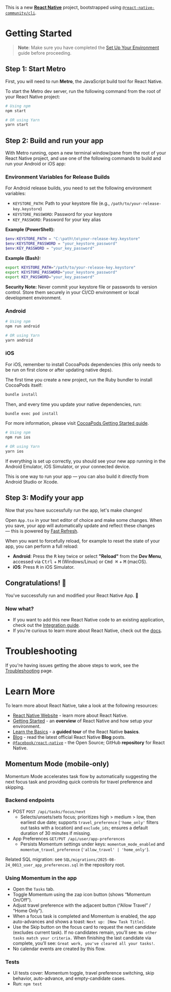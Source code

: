 This is a new [**React Native**](https://reactnative.dev) project, bootstrapped using [`@react-native-community/cli`](https://github.com/react-native-community/cli).

# Getting Started

> **Note**: Make sure you have completed the [Set Up Your Environment](https://reactnative.dev/docs/set-up-your-environment) guide before proceeding.

## Step 1: Start Metro

First, you will need to run **Metro**, the JavaScript build tool for React Native.

To start the Metro dev server, run the following command from the root of your React Native project:

```sh
# Using npm
npm start

# OR using Yarn
yarn start
```

## Step 2: Build and run your app

With Metro running, open a new terminal window/pane from the root of your React Native project, and use one of the following commands to build and run your Android or iOS app:

### Environment Variables for Release Builds

For Android release builds, you need to set the following environment variables:

- `KEYSTORE_PATH`: Path to your keystore file (e.g., `/path/to/your-release-key.keystore`)
- `KEYSTORE_PASSWORD`: Password for your keystore
- `KEY_PASSWORD`: Password for your key alias

**Example (PowerShell):**
```powershell
$env:KEYSTORE_PATH = "C:\path\to\your-release-key.keystore"
$env:KEYSTORE_PASSWORD = "your_keystore_password"
$env:KEY_PASSWORD = "your_key_password"
```

**Example (Bash):**
```bash
export KEYSTORE_PATH="/path/to/your-release-key.keystore"
export KEYSTORE_PASSWORD="your_keystore_password"
export KEY_PASSWORD="your_key_password"
```

**Security Note:** Never commit your keystore file or passwords to version control. Store them securely in your CI/CD environment or local development environment.

### Android

```sh
# Using npm
npm run android

# OR using Yarn
yarn android
```

### iOS

For iOS, remember to install CocoaPods dependencies (this only needs to be run on first clone or after updating native deps).

The first time you create a new project, run the Ruby bundler to install CocoaPods itself:

```sh
bundle install
```

Then, and every time you update your native dependencies, run:

```sh
bundle exec pod install
```

For more information, please visit [CocoaPods Getting Started guide](https://guides.cocoapods.org/using/getting-started.html).

```sh
# Using npm
npm run ios

# OR using Yarn
yarn ios
```

If everything is set up correctly, you should see your new app running in the Android Emulator, iOS Simulator, or your connected device.

This is one way to run your app — you can also build it directly from Android Studio or Xcode.

## Step 3: Modify your app

Now that you have successfully run the app, let's make changes!

Open `App.tsx` in your text editor of choice and make some changes. When you save, your app will automatically update and reflect these changes — this is powered by [Fast Refresh](https://reactnative.dev/docs/fast-refresh).

When you want to forcefully reload, for example to reset the state of your app, you can perform a full reload:

- **Android**: Press the <kbd>R</kbd> key twice or select **"Reload"** from the **Dev Menu**, accessed via <kbd>Ctrl</kbd> + <kbd>M</kbd> (Windows/Linux) or <kbd>Cmd ⌘</kbd> + <kbd>M</kbd> (macOS).
- **iOS**: Press <kbd>R</kbd> in iOS Simulator.

## Congratulations! :tada:

You've successfully run and modified your React Native App. :partying_face:

### Now what?

- If you want to add this new React Native code to an existing application, check out the [Integration guide](https://reactnative.dev/docs/integration-with-existing-apps).
- If you're curious to learn more about React Native, check out the [docs](https://reactnative.dev/docs/getting-started).

# Troubleshooting

If you're having issues getting the above steps to work, see the [Troubleshooting](https://reactnative.dev/docs/troubleshooting) page.

# Learn More

To learn more about React Native, take a look at the following resources:

- [React Native Website](https://reactnative.dev) - learn more about React Native.
- [Getting Started](https://reactnative.dev/docs/environment-setup) - an **overview** of React Native and how setup your environment.
- [Learn the Basics](https://reactnative.dev/docs/getting-started) - a **guided tour** of the React Native **basics**.
- [Blog](https://reactnative.dev/blog) - read the latest official React Native **Blog** posts.
- [`@facebook/react-native`](https://github.com/facebook/react-native) - the Open Source; GitHub **repository** for React Native.

## Momentum Mode (mobile-only)

Momentum Mode accelerates task flow by automatically suggesting the next focus task and providing quick controls for travel preference and skipping.

### Backend endpoints
- POST `POST /api/tasks/focus/next`
  - Selects/unsets/sets focus; prioritizes high > medium > low, then earliest due date; supports `travel_preference` (`'home_only'` filters out tasks with a location) and `exclude_ids`; ensures a default duration of 30 minutes if missing.
- App Preferences `GET/PUT /api/user/app-preferences`
  - Persists Momentum settings under keys: `momentum_mode_enabled` and `momentum_travel_preference` (`'allow_travel' | 'home_only'`).

Related SQL migration: see `SQL/migrations/2025-08-24_0013_user_app_preferences.sql` in the repository root.

### Using Momentum in the app
- Open the `Tasks` tab.
- Toggle Momentum using the zap icon button (shows “Momentum On/Off”).
- Adjust travel preference with the adjacent button (“Allow Travel” / “Home Only”).
- When a focus task is completed and Momentum is enabled, the app auto-advances and shows a toast: `Next up: [New Task Title]`.
- Use the Skip button on the focus card to request the next candidate (excludes current task). If no candidates remain, you’ll see: `No other tasks match your criteria.` When finishing the last candidate via complete, you’ll see: `Great work, you've cleared all your tasks!`.
- No calendar events are created by this flow.

### Tests
- UI tests cover: Momentum toggle, travel preference switching, skip behavior, auto-advance, and empty-candidate cases.
- Run: `npm test`
